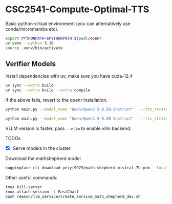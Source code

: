 # CSC2541-Compute-Optimal-TTS

Basic python virtual environment (you can alternatively use conda/micromamba etc).

```bash
export PYTHONPATH=$PYTHONPATH:$(pwd)/openr
uv venv --python 3.10
source .venv/bin/activate
```

## Verifier Models
Install dependencies with uv, make sure you have cuda-12.4
```bash
uv sync --extra build 
uv sync --extra build --extra compile
```

If the above fails, revert to the openr installation.

```bash
python main.py --model_name "Qwen/Qwen2.5-0.5B-Instruct"   --tts_strategy bon   --beam_width 5   --task_name MATH   --use_wandb=false   --save_dir "./results" --verifier_model "Qwen/Qwen2.5-0.5B-Instruct"  --vllm

python main.py --model_name "Qwen/Qwen2.5-0.5B-Instruct"   --tts_strategy bon   --beam_width 5   --task_name MATH   --use_wandb=false   --save_dir "./results" --verifier_model "peiyi9979/math-shepherd-mistral-7b-prm" --vllm --model_gpu_util=0.3 --prm_gpu_util=0.65

```

VLLM version is faster, pass `--vllm` to enable vllm backend.

TODOs
- [X] Serve models in the cluster

Download the mathshepherd model
```bash
huggingface-cli download peiyi9979/math-shepherd-mistral-7b-prm --local-dir $SCRATCH/math-shepherd-mistral-7b-prm --local-dir-use-symlinks False
```

Other useful commands:
```bash
tmux kill-server
tmux attach-session -t FastChat1
bash reason/llm_service/create_service_math_shepherd_dev.sh
```
